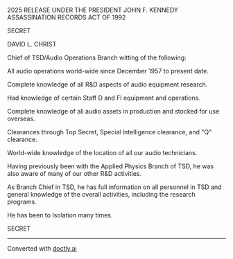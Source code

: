 2025 RELEASE UNDER THE PRESIDENT JOHN F. KENNEDY ASSASSINATION RECORDS ACT OF 1992

SECRET

DAVID L. CHRIST

Chief of TSD/Audio Operations Branch witting of the following:

All audio operations world-wide since December 1957 to present date.

Complete knowledge of all R&D aspects of audio equipment research.

Had knowledge of certain Staff D and Fl equipment and operations.

Complete knowledge of all audio assets in production and stocked for use overseas.

Clearances through Top Secret, Special Intelligence clearance, and "Q" clearance.

World-wide knowledge of the location of all our audio technicians.

Having previously been with the Applied Physics Branch of TSD, he was also aware of many of our other R&D activities.

As Branch Chief in TSD, he has full information on all personnel in TSD and general knowledge of the overall activities, including the research programs.

He has been to Isolation many times.

SECRET


---
Converted with [doctly.ai](https://doctly.ai)